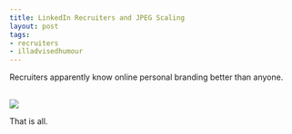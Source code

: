 ```yaml
---
title: LinkedIn Recruiters and JPEG Scaling
layout: post
tags:
- recruiters
- illadvisedhumour
---
```


Recruiters apparently know online personal branding better than anyone.

<br><img src="{{ site.postimagesurl }}jpeg-scaling.png"></img><br>

That is all.